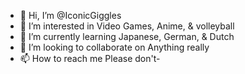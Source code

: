 - 👋 Hi, I’m @IconicGiggles
- 👀 I’m interested in Video Games, Anime, & volleyball
- 🌱 I’m currently learning Japanese, German, & Dutch
- 💞️ I’m looking to collaborate on Anything really
- 📫 How to reach me Please don't-

<!---
IconicGiggles/IconicGiggles is a ✨ special ✨ repository because its `README.md` (this file) appears on your GitHub profile.
You can click the Preview link to take a look at your changes.
--->
